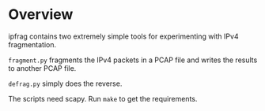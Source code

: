 Overview
========

ipfrag contains two extremely simple tools for experimenting with IPv4
fragmentation.

`fragment.py` fragments the IPv4 packets in a PCAP file and writes the
results to another PCAP file.

`defrag.py` simply does the reverse.

The scripts need scapy. Run `make` to get the requirements.
